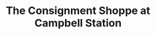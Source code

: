 ---
title: "The Consignment Shoppe at Campbell Station"
url: /knoxville/the-consignment-shoppe-at-campbell-station/
shop: charity
---